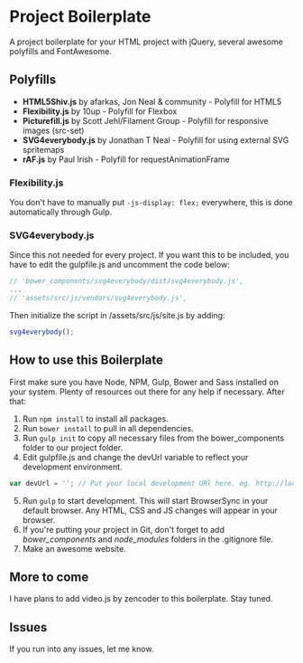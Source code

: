 # Project Boilerplate

A project boilerplate for your HTML project with jQuery, several awesome polyfills and FontAwesome.

## Polyfills
* **HTML5Shiv.js** by afarkas, Jon Neal & community - Polyfill for HTML5
* **Flexibility.js** by 10up - Polyfill for Flexbox
* **Picturefill.js** by Scott Jehl/Filament Group - Polyfill for responsive images (src-set)
* **SVG4everybody.js** by Jonathan T Neal - Polyfill for using  external SVG spritemaps
* **rAF.js** by Paul Irish - Polyfill for requestAnimationFrame

### Flexibility.js
You don't have to manually put `-js-display: flex;` everywhere, this is done automatically through Gulp.

### SVG4everybody.js
Since this not needed for every project. If you want this to be included, you have to edit the gulpfile.js and uncomment the code below:
```javascript
// 'bower_components/svg4everybody/dist/svg4everybody.js',
...
// 'assets/src/js/vendors/svg4everybody.js',
```

Then initialize the script in /assets/src/js/site.js by adding:
```javascript
svg4everybody();
```

## How to use this Boilerplate
First make sure you have Node, NPM, Gulp, Bower and Sass installed on your system. Plenty of resources out there for any help if necessary. After that:

1. Run `npm install` to install all packages.
2. Run `bower install` to pull in all dependencies.
3. Run `gulp init` to copy all necessary files from the bower_components folder to our project folder.
4. Edit gulpfile.js and change the devUrl variable to reflect your development environment.
```javascript
var devUrl = ''; // Put your local development URl here. eg. http://localhost or http://localhost:8888
```
5. Run `gulp` to start development. This will start BrowserSync in your default browser. Any HTML, CSS and JS changes will appear in your browser.
6. If you're putting your project in Git, don't forget to add *bower_components* and *node_modules* folders in the .gitignore file.
7. Make an awesome website.

## More to come
I have plans to add video.js by zencoder to this boilerplate. Stay tuned.

## Issues
If you run into any issues, let me know.

